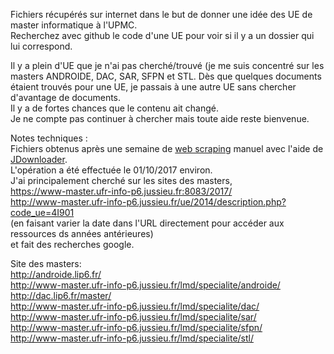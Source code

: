 Fichiers récupérés sur internet dans le but de donner une idée des UE de master informatique à l'UPMC.  
Recherchez avec github le code d'une UE pour voir si il y a un dossier qui lui correspond.


Il y a plein d'UE que je n'ai pas cherché/trouvé (je me suis concentré sur les masters ANDROIDE, DAC, SAR, SFPN et STL.
Dès que quelques documents étaient trouvés pour une UE, je passais à une autre UE sans chercher d'avantage de documents.  
Il y a de fortes chances que le contenu ait changé.  
Je ne compte pas continuer à chercher mais toute aide reste bienvenue.



Notes techniques :  
Fichiers obtenus après une semaine de [web scraping](https://en.wikipedia.org/wiki/Web_scraping)
manuel avec l'aide de [JDownloader](http://jdownloader.org/).  
L'opération a été effectuée le 01/10/2017 environ.  
J'ai principalement cherché sur les sites des masters,  
https://www-master.ufr-info-p6.jussieu.fr:8083/2017/  
http://www-master.ufr-info-p6.jussieu.fr/ue/2014/description.php?code_ue=4I901  
(en faisant varier la date dans l'URL directement pour accéder aux ressources ds années antérieures)  
et fait des recherches google.

Site des masters:  
http://androide.lip6.fr/  
http://www-master.ufr-info-p6.jussieu.fr/lmd/specialite/androide/  
http://dac.lip6.fr/master/  
http://www-master.ufr-info-p6.jussieu.fr/lmd/specialite/dac/  
http://www-master.ufr-info-p6.jussieu.fr/lmd/specialite/sar/  
http://www-master.ufr-info-p6.jussieu.fr/lmd/specialite/sfpn/  
http://www-master.ufr-info-p6.jussieu.fr/lmd/specialite/stl/  

